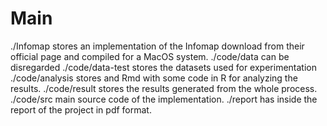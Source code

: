 # Main

./Infomap stores an implementation of the Infomap download from their official page and compiled for a MacOS system.
./code/data can be disregarded
./code/data-test stores the datasets used for experimentation
./code/analysis stores and Rmd with some code in R for analyzing the results.
./code/result stores the results generated from the whole process.
./code/src main source code of the implementation.
./report has inside the report of the project in pdf format.

